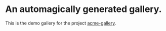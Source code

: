 # An automagically generated gallery.

This is the demo gallery for the project [acme-gallery](https://github.com/victoriadrake/acme-gallery).
